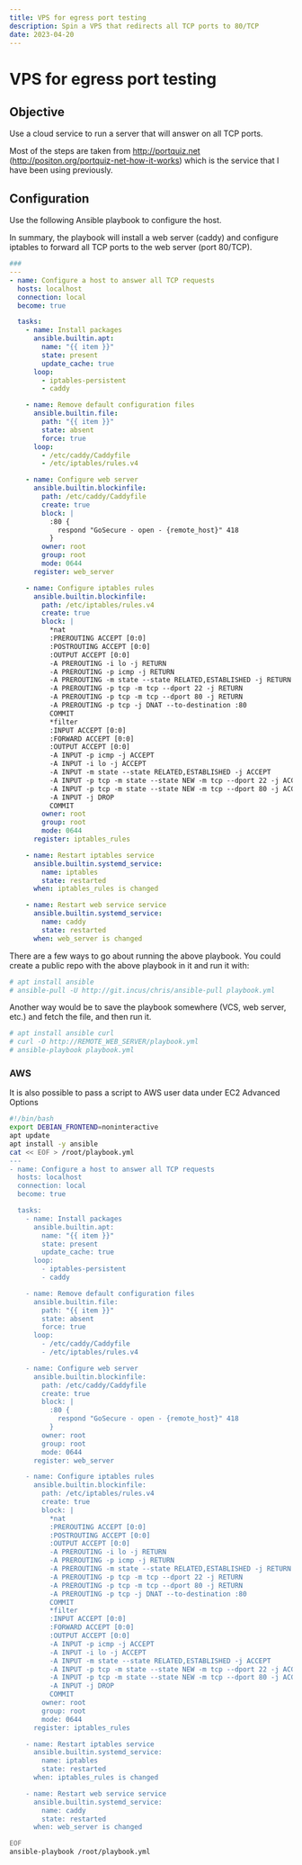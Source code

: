 ```yaml
---
title: VPS for egress port testing
description: Spin a VPS that redirects all TCP ports to 80/TCP
date: 2023-04-20
---
```


# VPS for egress port testing

## Objective
Use a cloud service to run a server that will answer on all TCP ports.

Most of the steps are taken from http://portquiz.net (http://positon.org/portquiz-net-how-it-works) which is the service that I have been using previously.

## Configuration

Use the following Ansible playbook to configure the host. 

In summary, the playbook will install a web server (caddy) and configure iptables to forward all TCP ports to the web server (port 80/TCP).

```yaml
###
---
- name: Configure a host to answer all TCP requests
  hosts: localhost
  connection: local
  become: true

  tasks:
    - name: Install packages
      ansible.builtin.apt:
        name: "{{ item }}"
        state: present
        update_cache: true
      loop:
        - iptables-persistent
        - caddy

    - name: Remove default configuration files
      ansible.builtin.file:
        path: "{{ item }}"
        state: absent
        force: true
      loop:
        - /etc/caddy/Caddyfile
        - /etc/iptables/rules.v4

    - name: Configure web server
      ansible.builtin.blockinfile:
        path: /etc/caddy/Caddyfile
        create: true
        block: |
          :80 {
            respond "GoSecure - open - {remote_host}" 418
          }
        owner: root
        group: root
        mode: 0644
      register: web_server

    - name: Configure iptables rules
      ansible.builtin.blockinfile:
        path: /etc/iptables/rules.v4
        create: true
        block: |
          *nat
          :PREROUTING ACCEPT [0:0]
          :POSTROUTING ACCEPT [0:0]
          :OUTPUT ACCEPT [0:0]
          -A PREROUTING -i lo -j RETURN
          -A PREROUTING -p icmp -j RETURN
          -A PREROUTING -m state --state RELATED,ESTABLISHED -j RETURN
          -A PREROUTING -p tcp -m tcp --dport 22 -j RETURN
          -A PREROUTING -p tcp -m tcp --dport 80 -j RETURN
          -A PREROUTING -p tcp -j DNAT --to-destination :80
          COMMIT
          *filter
          :INPUT ACCEPT [0:0]
          :FORWARD ACCEPT [0:0]
          :OUTPUT ACCEPT [0:0]
          -A INPUT -p icmp -j ACCEPT
          -A INPUT -i lo -j ACCEPT
          -A INPUT -m state --state RELATED,ESTABLISHED -j ACCEPT
          -A INPUT -p tcp -m state --state NEW -m tcp --dport 22 -j ACCEPT
          -A INPUT -p tcp -m state --state NEW -m tcp --dport 80 -j ACCEPT
          -A INPUT -j DROP
          COMMIT
        owner: root
        group: root
        mode: 0644
      register: iptables_rules

    - name: Restart iptables service
      ansible.builtin.systemd_service:
        name: iptables
        state: restarted
      when: iptables_rules is changed

    - name: Restart web service service
      ansible.builtin.systemd_service:
        name: caddy
        state: restarted
      when: web_server is changed

```
There are a few ways to go about running the above playbook. You could create a public repo with the above playbook in it and run it with:

```bash
# apt install ansible
# ansible-pull -U http://git.incus/chris/ansible-pull playbook.yml
```

Another way would be to save the playbook somewhere (VCS, web server, etc.) and fetch the file, and then run it.
```bash
# apt install ansible curl
# curl -O http://REMOTE_WEB_SERVER/playbook.yml
# ansible-playbook playbook.yml
```

### AWS

It is also possible to pass a script to AWS user data under EC2 Advanced Options

```bash
#!/bin/bash
export DEBIAN_FRONTEND=noninteractive
apt update
apt install -y ansible
cat << EOF > /root/playbook.yml
---
- name: Configure a host to answer all TCP requests
  hosts: localhost
  connection: local
  become: true

  tasks:
    - name: Install packages
      ansible.builtin.apt:
        name: "{{ item }}"
        state: present
        update_cache: true
      loop:
        - iptables-persistent
        - caddy

    - name: Remove default configuration files
      ansible.builtin.file:
        path: "{{ item }}"
        state: absent
        force: true
      loop:
        - /etc/caddy/Caddyfile
        - /etc/iptables/rules.v4

    - name: Configure web server
      ansible.builtin.blockinfile:
        path: /etc/caddy/Caddyfile
        create: true
        block: |
          :80 {
            respond "GoSecure - open - {remote_host}" 418
          }
        owner: root
        group: root
        mode: 0644
      register: web_server

    - name: Configure iptables rules
      ansible.builtin.blockinfile:
        path: /etc/iptables/rules.v4
        create: true
        block: |
          *nat
          :PREROUTING ACCEPT [0:0]
          :POSTROUTING ACCEPT [0:0]
          :OUTPUT ACCEPT [0:0]
          -A PREROUTING -i lo -j RETURN
          -A PREROUTING -p icmp -j RETURN
          -A PREROUTING -m state --state RELATED,ESTABLISHED -j RETURN
          -A PREROUTING -p tcp -m tcp --dport 22 -j RETURN
          -A PREROUTING -p tcp -m tcp --dport 80 -j RETURN
          -A PREROUTING -p tcp -j DNAT --to-destination :80
          COMMIT
          *filter
          :INPUT ACCEPT [0:0]
          :FORWARD ACCEPT [0:0]
          :OUTPUT ACCEPT [0:0]
          -A INPUT -p icmp -j ACCEPT
          -A INPUT -i lo -j ACCEPT
          -A INPUT -m state --state RELATED,ESTABLISHED -j ACCEPT
          -A INPUT -p tcp -m state --state NEW -m tcp --dport 22 -j ACCEPT
          -A INPUT -p tcp -m state --state NEW -m tcp --dport 80 -j ACCEPT
          -A INPUT -j DROP
          COMMIT
        owner: root
        group: root
        mode: 0644
      register: iptables_rules

    - name: Restart iptables service
      ansible.builtin.systemd_service:
        name: iptables
        state: restarted
      when: iptables_rules is changed

    - name: Restart web service service
      ansible.builtin.systemd_service:
        name: caddy
        state: restarted
      when: web_server is changed

EOF
ansible-playbook /root/playbook.yml
```

